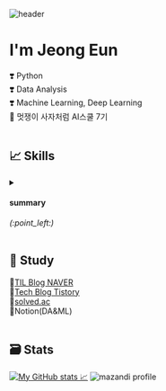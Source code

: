 ![header](https://capsule-render.vercel.app/api?type=waving&color=auto&height=300&section=header&text=HI!%20&fontSize=90&animation=fadeIn&fontAlignY=38&desc=thx%204%20visiting!&descAlignY=51&descAlign=62)

# I'm Jeong Eun 

❣️ Python   
❣️ Data Analysis   
❣️ Machine Learning, Deep Learning   
🦁 멋쟁이 사자처럼 AI스쿨 7기   
<br/>


## 📈 Skills
<details>
<summary> <h4> summary </h4> <i>(:point_left:)</i> </summary>

#### Language
<img src="https://img.shields.io/badge/Python-3766AB?style=flat&logo=Python&logoColor=white"/>
<img src="https://img.shields.io/badge/MySQL-4479A1?style=plastic&logo=mysql&logoColor=FFFFFF&"/>
<img src="https://img.shields.io/badge/Markdown-000000?style=plastic&logo=markdown&logoColor=FFFFFF&"/>
<img src="https://img.shields.io/badge/Numpy-013243?style=plastic&logo=numpy&logoColor=FFFFFF&"/>
<img src="https://img.shields.io/badge/Pandas-150458?style=plastic&logo=pandas&logoColor=FFFFFF&"/>  
<img src="https://img.shields.io/badge/scikitlearn-7931E?style=plastic&logo=scikitlearn&logoColor=FFFFFF&"/>
<img src="https://img.shields.io/badge/PyTorch-EE4C2C?style=plastic&logo=pytorch&logoColor=FFFFFF&"/>
<img src="https://img.shields.io/badge/Android Studio-3DDC84?style=flat&logo=Android Studio&logoColor=white"/>

 
#### IDE
<img src="https://img.shields.io/badge/Visual Studio-5C2D91?style=flat&logo=Visual Studio&logoColor=white"> 
<img src="https://img.shields.io/badge/Visual Studio Code-007ACC?style=flat&logo=Visual Studio Code&logoColor=white"> 
<img src="https://img.shields.io/badge/Pycharm-000000?style=flat&logo=Pycharm&logoColor=white"> 
<img src="https://img.shields.io/badge/Anaconda-44A833?style=flat&logo=Anaconda&logoColor=white"> 
<img src="https://img.shields.io/badge/Jupyter-F37626?style=plastic&logo=jupyter&logoColor=FFFFFF&"/>
<img src="https://img.shields.io/badge/Jupyter Notebook-F37626?style=flat&logo=Jupyter&logoColor=white"> 
<img src="https://img.shields.io/badge/Google Colab-F9AB00?style=flat&logo=Google Colab&logoColor=white"> 


#### Collaboration Tools
<img src="https://img.shields.io/badge/Git-F05032?style=flat&logo=Git&logoColor=white"> 
<img src="https://img.shields.io/badge/Github-181717?style=flat&logo=Github&logoColor=white"> 
<img src="https://img.shields.io/badge/Notion-000000?style=flat&logo=Notion&logoColor=white"> 
<img src="https://img.shields.io/badge/Discord-5865F2?style=flat&logo=Discord&logoColor=white"> 
<img src="https://img.shields.io/badge/Zoom-2D8CFF?style=flat&logo=Zoom&logoColor=white"> 
<img src="https://img.shields.io/badge/Slack-4A154B?style=flat&logo=Slack&logoColor=white"> 
<img src="https://img.shields.io/badge/KakaoTalk-FFCD00?style=flat&logo=KakaoTalk&logoColor=white">
<br/>

</details>
<br/>

## 📝 Study 

🧷[TIL Blog NAVER](https://blog.naver.com/charzim0611)   
🧷[Tech Blog Tistory](https://salryujutme.tistory.com/)   
🧷[solved.ac](https://solved.ac/profile/charzim)   
🧷Notion(DA&ML)    
<br/>

## 🗃️ Stats
[![ My GitHub stats 📈](https://github-readme-stats.vercel.app/api?username=LJEDD2)](https://github.com/LJEDD2/github-readme-stats)
 ![mazandi profile](http://mazandi.herokuapp.com/api?handle=charzim&theme=warm)
 

